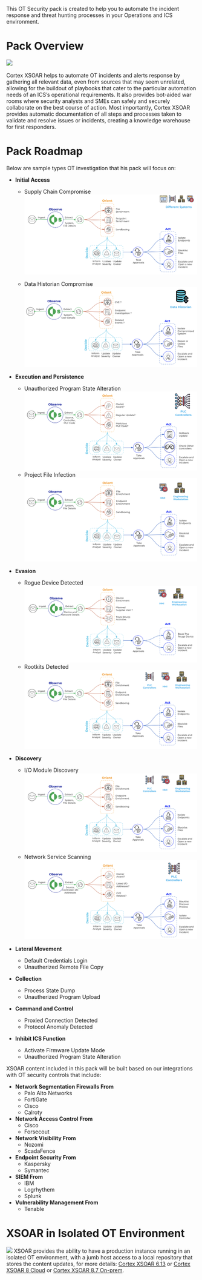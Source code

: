 This OT Security pack is created to help you to automate the incident response and threat hunting processes in your Operations and ICS environment.

# Pack Overview

![](doc_files/OTSecurityEnvironment.png)

Cortex XSOAR helps to automate OT incidents and alerts response by gathering all relevant data, even from sources that may seem unrelated,
allowing for the buildout of playbooks that cater to the particular automation needs of an ICS’s operational requirements. It also provides bot-aided war rooms where
security analysts and SMEs can safely and securely collaborate on the best course of action. Most importantly, Cortex XSOAR provides automatic documentation of all steps and
processes taken to validate and resolve issues or incidents, creating a knowledge warehouse for first responders. 

# Pack Roadmap

Below are sample types OT investigation that his pack will focus on:

- __Initial Access__
  - Supply Chain Compromise
    ![](doc_files/ATTandCK_T862.png)

  - Data Historian Compromise
    ![](doc_files/ATTandCK_T810.png)

- __Execution and Persistence__
  - Unauthorized Program State Alteration
    ![](doc_files/ATTandCK_T875.png)
  - Project File Infection
    ![](doc_files/ATTandCK_T873.png)
- __Evasion__
  - Rogue Device Detected
    ![](doc_files/ATTandCK_T848.png)
  - Rootkits Detected
    ![](doc_files/ATTandCK_T851.png)
- __Discovery__
  - I/O Module Discovery
    ![](doc_files/ATTandCK_T851.png)
  - Network Service Scanning
    ![](doc_files/ATTandCK_T824.png)
- __Lateral Movement__
  - Default Credentials Login
  - Unautherized Remote File Copy
- __Collection__
  - Process State Dump
  - Unautherized Program Upload
- __Command and Control__
  - Proxied Connection Detected
  - Protocol Anomaly Detected
- __Inhibit ICS Function__
  - Activate Firmware Update Mode
  - Unauthorized Program State Alteration

XSOAR content included in this pack will be built based on our integrations with OT security controls that include:

- __Network Segmentation Firewalls From__
  - Palo Alto Networks
  - FortiGate
  - Cisco
  - Calroty
- __Network Access Control From__
  - Cisco
  - Forsecout
- __Network Visibility From__
  - Nozomi
  - ScadaFence
- __Endpoint Security From__
  - Kaspersky
  - Symantec
- __SIEM From__
  - IBM
  - Logrhythem
  - Splunk
- __Vulnerability Management From__
  - Tenable

# XSOAR in Isolated OT Environment

![](doc_files/IsolatedDeployment.png)
XSOAR provides the ability to have a production instance running in an isolated OT environment, with a jumb host access to a local repository that stores the content updates, for more details:
[Cortex XSOAR 6.13](https://docs-cortex.paloaltonetworks.com/r/Cortex-XSOAR/6.13/Cortex-XSOAR-Administrator-Guide/Configure-a-Remote-Repository-on-a-Development-Machine) or [Cortex XSOAR 8 Cloud](https://docs-cortex.paloaltonetworks.com/r/Cortex-XSOAR/8/Cortex-XSOAR-Cloud-Documentation/Set-up-a-remote-repository) or [Cortex XSOAR 8.7 On-prem](https://docs-cortex.paloaltonetworks.com/r/Cortex-XSOAR/8.7/Cortex-XSOAR-On-prem-Documentation/Remote-Repository-Management).